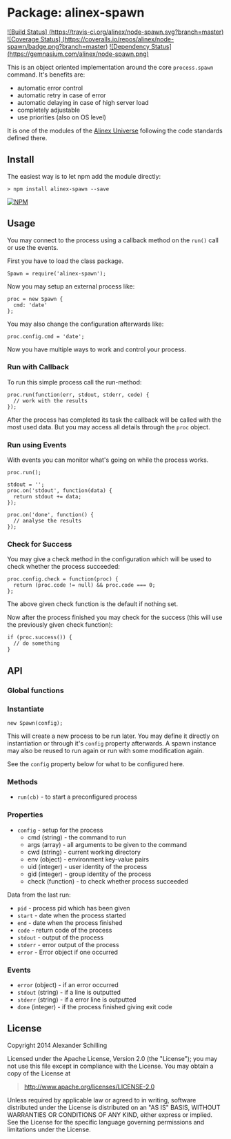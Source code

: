 Package: alinex-spawn
=================================================

[![Build Status] (https://travis-ci.org/alinex/node-spawn.svg?branch=master)](https://travis-ci.org/alinex/node-spawn)
[![Coverage Status] (https://coveralls.io/repos/alinex/node-spawn/badge.png?branch=master)](https://coveralls.io/r/alinex/node-spawn?branch=master)
[![Dependency Status] (https://gemnasium.com/alinex/node-spawn.png)](https://gemnasium.com/alinex/node-spawn)

This is an object oriented implementation around the core `process.spawn`
command. It's benefits are:

- automatic error control
- automatic retry in case of error
- automatic delaying in case of high server load
- completely adjustable
- use priorities (also on OS level)

It is one of the modules of the [Alinex Universe](http://alinex.github.io/node-alinex)
following the code standards defined there.


Install
-------------------------------------------------

The easiest way is to let npm add the module directly:

    > npm install alinex-spawn --save

[![NPM](https://nodei.co/npm/alinex-spawn.png?downloads=true&stars=true)](https://nodei.co/npm/alinex-spawn/)


Usage
-------------------------------------------------
You may connect to the process using a callback method on the `run()` call or
use the events.

First you have to load the class package.

    Spawn = require('alinex-spawn');

Now you may setup an external process like:

    proc = new Spawn {
      cmd: 'date'
    };

You may also change the configuration afterwards like:

    proc.config.cmd = 'date';

Now you have multiple ways to work and control your process.

### Run with Callback

To run this simple process call the run-method:

    proc.run(function(err, stdout, stderr, code) {
      // work with the results
    });

After the process has completed its task the callback will be called with the
most used data. But you may access all details through the `proc` object.

### Run using Events

With events you can monitor what's going on while the process works.

    proc.run();

    stdout = '';
    proc.on('stdout', function(data) {
      return stdout += data;
    });

    proc.on('done', function() {
      // analyse the results
    });

### Check for Success

You may give a check method in the configuration which will be used to check
whether the process succeeded:

    proc.config.check = function(proc) {
      return (proc.code != null) && proc.code === 0;
    };

The above given check function is the default if nothing set.

Now after the process finished you may check for the success (this will use the
previously given check function):

    if (proc.success()) {
      // do something
    }


API
-------------------------------------------------

### Global functions

### Instantiate

    new Spawn(config);

This will create a new process to be run later. You may define it directly on
instantiation or through it's `config` property afterwards.
A spawn instance may also be reused to run again or run with some modification
again.

See the `config` property below for what to be configured here.

### Methods

- `run(cb)` - to start a preconfigured process

### Properties

- `config` - setup for the process
  - cmd (string) - the command to run
  - args (array) - all arguments to be given to the command
  - cwd (string) - current working directory
  - env (object) - environment key-value pairs
  - uid (integer) - user identity of the process
  - gid (integer) - group identity of the process
  - check (function) - to check whether process succeeded

Data from the last run:

- `pid` - process pid which has been given
- `start` - date when the process started
- `end` - date when the process finished
- `code` - return code of the process
- `stdout` - output of the process
- `stderr` - error output of the process
- `error` - Error object if one occurred

### Events

- `error` (object) - if an error occurred
- `stdout` (string) - if a line is outputted
- `stderr` (string) - if a error line is outputted
- `done` (integer) - if the process finished giving exit code


License
-------------------------------------------------

Copyright 2014 Alexander Schilling

Licensed under the Apache License, Version 2.0 (the "License");
you may not use this file except in compliance with the License.
You may obtain a copy of the License at

>  <http://www.apache.org/licenses/LICENSE-2.0>

Unless required by applicable law or agreed to in writing, software
distributed under the License is distributed on an "AS IS" BASIS,
WITHOUT WARRANTIES OR CONDITIONS OF ANY KIND, either express or implied.
See the License for the specific language governing permissions and
limitations under the License.
